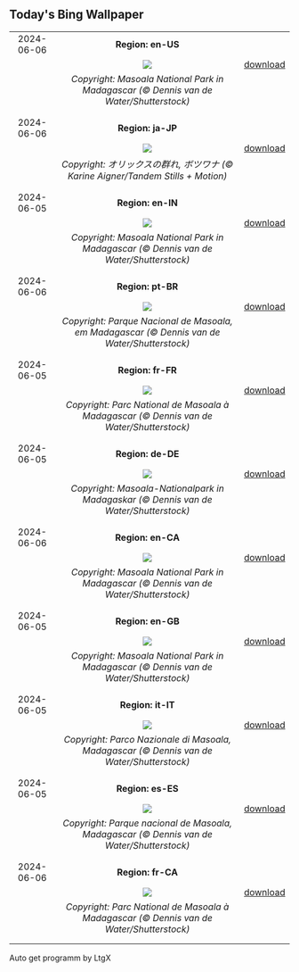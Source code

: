 ## Today's Bing Wallpaper
|      |      |      |
| :----: | :----: | :----: |
|2024-06-06|**Region: en-US**||
||![](https://www.bing.com/th?id=OHR.MadagascarRiver_EN-US6642458773_UHD.jpg&pid=hp&w=1152&h=648&rs=1&c=4)| [download](https://www.bing.com/th?id=OHR.MadagascarRiver_EN-US6642458773_UHD.jpg)|
||*Copyright: Masoala National Park in Madagascar (© Dennis van de Water/Shutterstock)*
||
|||
|2024-06-06|**Region: ja-JP**||
||![](https://www.bing.com/th?id=OHR.GemsbokBotswana_JA-JP2673483195_UHD.jpg&pid=hp&w=1152&h=648&rs=1&c=4)| [download](https://www.bing.com/th?id=OHR.GemsbokBotswana_JA-JP2673483195_UHD.jpg)|
||*Copyright: オリックスの群れ, ボツワナ (© Karine Aigner/Tandem Stills + Motion)*
||
|||
|2024-06-05|**Region: en-IN**||
||![](https://www.bing.com/th?id=OHR.MadagascarRiver_EN-IN6496543904_UHD.jpg&pid=hp&w=1152&h=648&rs=1&c=4)| [download](https://www.bing.com/th?id=OHR.MadagascarRiver_EN-IN6496543904_UHD.jpg)|
||*Copyright: Masoala National Park in Madagascar (© Dennis van de Water/Shutterstock)*
||
|||
|2024-06-06|**Region: pt-BR**||
||![](https://www.bing.com/th?id=OHR.MadagascarRiver_PT-BR7232388819_UHD.jpg&pid=hp&w=1152&h=648&rs=1&c=4)| [download](https://www.bing.com/th?id=OHR.MadagascarRiver_PT-BR7232388819_UHD.jpg)|
||*Copyright: Parque Nacional de Masoala, em Madagascar (© Dennis van de Water/Shutterstock)*
||
|||
|2024-06-05|**Region: fr-FR**||
||![](https://www.bing.com/th?id=OHR.MadagascarRiver_FR-FR2602472406_UHD.jpg&pid=hp&w=1152&h=648&rs=1&c=4)| [download](https://www.bing.com/th?id=OHR.MadagascarRiver_FR-FR2602472406_UHD.jpg)|
||*Copyright: Parc National de Masoala à Madagascar (© Dennis van de Water/Shutterstock)*
||
|||
|2024-06-05|**Region: de-DE**||
||![](https://www.bing.com/th?id=OHR.MadagascarRiver_DE-DE7722316951_UHD.jpg&pid=hp&w=1152&h=648&rs=1&c=4)| [download](https://www.bing.com/th?id=OHR.MadagascarRiver_DE-DE7722316951_UHD.jpg)|
||*Copyright: Masoala-Nationalpark in Madagaskar (© Dennis van de Water/Shutterstock)*
||
|||
|2024-06-06|**Region: en-CA**||
||![](https://www.bing.com/th?id=OHR.MadagascarRiver_EN-CA5413298689_UHD.jpg&pid=hp&w=1152&h=648&rs=1&c=4)| [download](https://www.bing.com/th?id=OHR.MadagascarRiver_EN-CA5413298689_UHD.jpg)|
||*Copyright: Masoala National Park in Madagascar (© Dennis van de Water/Shutterstock)*
||
|||
|2024-06-05|**Region: en-GB**||
||![](https://www.bing.com/th?id=OHR.MadagascarRiver_EN-GB5519884060_UHD.jpg&pid=hp&w=1152&h=648&rs=1&c=4)| [download](https://www.bing.com/th?id=OHR.MadagascarRiver_EN-GB5519884060_UHD.jpg)|
||*Copyright: Masoala National Park in Madagascar (© Dennis van de Water/Shutterstock)*
||
|||
|2024-06-05|**Region: it-IT**||
||![](https://www.bing.com/th?id=OHR.MadagascarRiver_IT-IT3546941915_UHD.jpg&pid=hp&w=1152&h=648&rs=1&c=4)| [download](https://www.bing.com/th?id=OHR.MadagascarRiver_IT-IT3546941915_UHD.jpg)|
||*Copyright: Parco Nazionale di Masoala, Madagascar (© Dennis van de Water/Shutterstock)*
||
|||
|2024-06-05|**Region: es-ES**||
||![](https://www.bing.com/th?id=OHR.MadagascarRiver_ES-ES4680489964_UHD.jpg&pid=hp&w=1152&h=648&rs=1&c=4)| [download](https://www.bing.com/th?id=OHR.MadagascarRiver_ES-ES4680489964_UHD.jpg)|
||*Copyright: Parque nacional de Masoala, Madagascar (© Dennis van de Water/Shutterstock)*
||
|||
|2024-06-06|**Region: fr-CA**||
||![](https://www.bing.com/th?id=OHR.MadagascarRiver_FR-CA2420761329_UHD.jpg&pid=hp&w=1152&h=648&rs=1&c=4)| [download](https://www.bing.com/th?id=OHR.MadagascarRiver_FR-CA2420761329_UHD.jpg)|
||*Copyright: Parc National de Masoala à Madagascar (© Dennis van de Water/Shutterstock)*
||
|||

Auto get programm by LtgX
